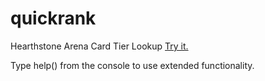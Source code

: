 quickrank
=========

Hearthstone Arena Card Tier Lookup [Try it.](http://kevinfjbecker.github.io/quickrank/)

Type help() from the console to use extended functionality.

